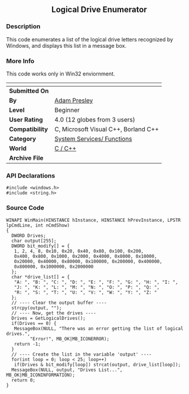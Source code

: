 ﻿<div align="center">

## Logical Drive Enumerator


</div>

### Description

This code enumerates a list of the logical drive letters recognized by Windows, and displays this list in a message box.
 
### More Info
 
This code works only in Win32 enviornment.


<span>             |<span>
---                |---
**Submitted On**   |
**By**             |[Adam Presley](https://github.com/Planet-Source-Code/PSCIndex/blob/master/ByAuthor/adam-presley.md)
**Level**          |Beginner
**User Rating**    |4.0 (12 globes from 3 users)
**Compatibility**  |C, Microsoft Visual C\+\+, Borland C\+\+
**Category**       |[System Services/ Functions](https://github.com/Planet-Source-Code/PSCIndex/blob/master/ByCategory/system-services-functions__3-23.md)
**World**          |[C / C\+\+](https://github.com/Planet-Source-Code/PSCIndex/blob/master/ByWorld/c-c.md)
**Archive File**   |[](https://github.com/Planet-Source-Code/adam-presley-logical-drive-enumerator__3-1071/archive/master.zip)

### API Declarations

```
#include <windows.h>
#include <string.h>
```


### Source Code

```
WINAPI WinMain(HINSTANCE hInstance, HINSTANCE hPrevInstance, LPSTR lpCmdLine, int nCmdShow)
{
  DWORD Drives;
  char output[255];
  DWORD bit_modify[] = {
   1, 2, 4, 8, 0x10, 0x20, 0x40, 0x80, 0x100, 0x200,
   0x400, 0x800, 0x1000, 0x2000, 0x4000, 0x8000, 0x10000,
   0x20000, 0x40000, 0x80000, 0x100000, 0x200000, 0x400000,
   0x800000, 0x1000000, 0x2000000
  };
  char *drive_list[] = {
   "A: ", "B: ", "C: ", "D: ", "E: ", "F: ", "G: ", "H: ", "I: ",
   "J: ", "K: ", "L: ", "M: ", "N: ", "O: ", "P: ", "Q: ",
   "R: ", "S: ", "T: ", "U: ", "V: ", "W: ", "Y: ", "Z: "
  };
  // ---- Clear the output buffer ----
  strcpy(output, "");
  // ---- Now, get the drives ----
  Drives = GetLogicalDrives();
  if(Drives == 0) {
   MessageBox(NULL, "There was an error getting the list of logical drives.",
         "Error!", MB_OK|MB_ICONERROR);
   return -1;
  }
  // ---- Create the list in the variable 'output' ----
  for(int loop = 0; loop < 25; loop++)
   if(Drives & bit_modify[loop]) strcat(output, drive_list[loop]);
  MessageBox(NULL, output, "Drives List...", MB_OK|MB_ICONINFORMATION);
  return 0;
}
```


